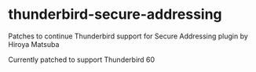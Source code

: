# thunderbird-secure-addressing
Patches to continue Thunderbird support for Secure Addressing plugin by Hiroya Matsuba

Currently patched to support Thunderbird 60
